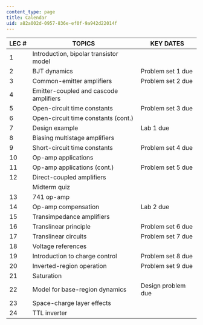 ```yaml
---
content_type: page
title: Calendar
uid: a82a002d-0957-836e-ef0f-9a942d22014f
---
```


| LEC # | TOPICS | KEY DATES |
| --- | --- | --- |
| 1 | Introduction, bipolar transistor model | &nbsp; |
| 2 | BJT dynamics | Problem set 1 due |
| 3 | Common-emitter amplifiers | Problem set 2 due |
| 4 | Emitter-coupled and cascode amplifiers | &nbsp; |
| 5 | Open-circuit time constants | Problem set 3 due |
| 6 | Open-circuit time constants (cont.) | &nbsp; |
| 7 | Design example | Lab 1 due |
| 8 | Biasing multistage amplifiers | &nbsp; |
| 9 | Short-circuit time constants | Problem set 4 due |
| 10 | Op-amp applications | &nbsp; |
| 11 | Op-amp applications (cont.) | Problem set 5 due |
| 12 | Direct-coupled amplifiers | &nbsp; |
| &nbsp; | Midterm quiz | &nbsp; |
| 13 | 741 op-amp | &nbsp; |
| 14 | Op-amp compensation | Lab 2 due |
| 15 | Transimpedance amplifiers | &nbsp; |
| 16 | Translinear principle | Problem set 6 due |
| 17 | Translinear circuits | Problem set 7 due |
| 18 | Voltage references | &nbsp; |
| 19 | Introduction to charge control | Problem set 8 due |
| 20 | Inverted-region operation | Problem set 9 due |
| 21 | Saturation | &nbsp; |
| 22 | Model for base-region dynamics | Design problem due |
| 23 | Space-charge layer effects | &nbsp; |
| 24 | TTL inverter |